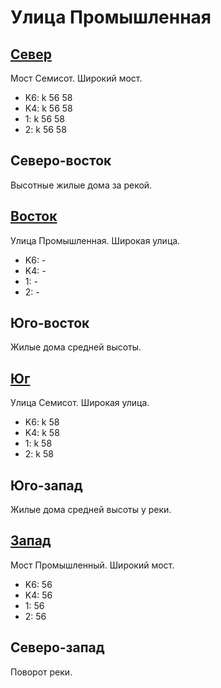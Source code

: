 # Улица Промышленная

## [Север](./10430062.md)

Мост Семисот.
Широкий мост.

* K6:   k
        56  58
* K4:   k
        56  58
* 1:    k
        56  58
* 2:    k
        56  58

## Северо-восток

Высотные жилые дома за рекой.

## [Восток](./10447060.md)

Улица Промышленная.
Широкая улица.

* K6:   -
* K4:   -
* 1:    -
* 2:    -

## Юго-восток

Жилые дома средней высоты.

## [Юг](./10430075.md)

Улица Семисот.
Широкая улица.

* K6:   k
        58
* K4:   k
        58
* 1:    k
        58
* 2:    k
        58

## Юго-запад

Жилые дома средней высоты у реки.

## [Запад](./10420065.md)

Мост Промышленный.
Широкий мост.

* K6:   56
* K4:   56
* 1:    56
* 2:    56

## Северо-запад

Поворот реки.
